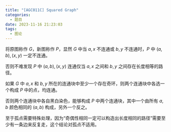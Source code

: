 ```yaml
---
title: "[AGC011C] Squared Graph"
categories:
  - 题目
date: 2023-11-16 21:23:03
tags:
  - 图论
---
```

将原图称作 $G$，新图称作 $P$，显然 $G$ 中当 $a,x$ 不连通或 $b,y$ 不连通时，$P$ 中 $(a,b),(x,y)$ 一定不连通。

否则不难发现 $P$ 中 $(a,b),(x,y)$ 连通仅当 $a,x$ 之间和 $b,y$ 之间存在长度相等的路径。

如果 $G$ 中 $a,x$ 和 $b,y$ 所在的连通块中至少一个存在奇环，则两个连通块中各选一个构成 $P$ 中的点，均连通。

否则两个连通块中各自黑白染色，能够构成 $P$ 中两个连通块，其中一个由所有 $a,b$ 颜色相同的 $(a,b)$ 构成，另外一个反之。

至于孤点需要特殊处理，因为“奇偶性相同一定可以构造出长度相同的路径”需要至少有一条边来反复走，这个结论对孤点不适用。